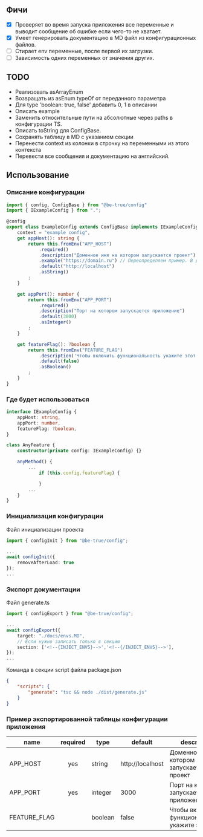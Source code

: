 ## Фичи
- [x] Проверяет во время запуска приложения все переменные и выводит сообщение об ошибке если чего-то не хватает.
- [x] Умеет генерировать документацию в MD файл из конфигурационных файлов.
- [ ] Стирает env переменные, после первой их загрузки.
- [ ] Зависимость одних переменных от значения других.

## TODO
- Реализовать asArrayEnum
- Возвращать из asEnum typeOf от переданного параметра
- Для type 'boolean: true, false' добавить 0, 1 в описании
- Описать example
- Заменить относительные пути на абсолютные через paths в конфигурации TS.
- Описать toString для ConfigBase.
- Сохранять таблицу в MD с указанием секции
- Перенести context из колонки в строчку на переменными из этого контекста
- Перевести все сообщения и документацию на английский.

## Использование
### Описание конфигурации
```typescript
import { config, ConfigBase } from "@be-true/config"
import { IExampleConfig } from ".";

@config
export class ExampleConfig extends ConfigBase implements IExampleConfig {
    context = "example config",
    get appHost(): string {
        return this.fromEnv("APP_HOST")
            .required()
            .description("Доменное имя на котором запускается проект")
            .example("https://domain.ru") // Переопределяем пример. В других случаях example генерируется из типа
            .default("http://localhost")
            .asString()
        ;
    }

    get appPort(): number {
        return this.fromEnv("APP_PORT")
            .required()
            .description("Порт на котором запускается приложение")
            .default(3000)
            .asInteger()
        ;
    }

    get featureFlag(): ?boolean {
        return this.fromEnv("FEATURE_FLAG")
            .description('Чтобы включить функциональность укажите этот флаг')
            .default(false)
            .asBoolean()
        ;
    }
}
```

### Где будет использоваться
```typescript
interface IExampleConfig {
    appHost: string,
    appPort: number,
    featureFlag: ?boolean,
}

class AnyFeature {
    constructor(private config: IExampleConfig) {}

    anyMethod() {
        ...
            if (this.config.featureFlag) {

            }
        ...
    }
}
```

### Инициализация конфигурации
Файл инициализации проекта

```typescript
import { configInit } from "@be-true/config";

...
await configInit({
    removeAfterLoad: true
});
...
```
### Экспорт документации
Файл generate.ts
```typescript
import { configExport } from "@be-true/config";

...
await configExport({
    target: "./docs/envs.MD",
    // Если нужно записать только в секцию
    section: ['<!--{INJECT_ENVS}-->','<!--{/INJECT_ENVS}-->'],
});
...
```

Команда в секции script файла package.json
```json
{
    "scripts": {
        "generate": "tsc && node ./dist/generate.js"
    }
}
```

### Пример экспортированной таблицы конфигурации приложения
<!--{INJECT_ENVS}-->
| name         | required | type    | default          | description                                       |
|--------------|:--------:|---------|------------------|---------------------------------------------------|
| APP_HOST     |   yes    | string  | http://localhost | Доменное имя на котором запускается проект        |
| APP_PORT     |   yes    | integer | 3000             | Порт на котором запускается приложение            |
| FEATURE_FLAG |          | boolean | false            | Чтобы включить функциональность укажите этот флаг |
<!--{/INJECT_ENVS}-->